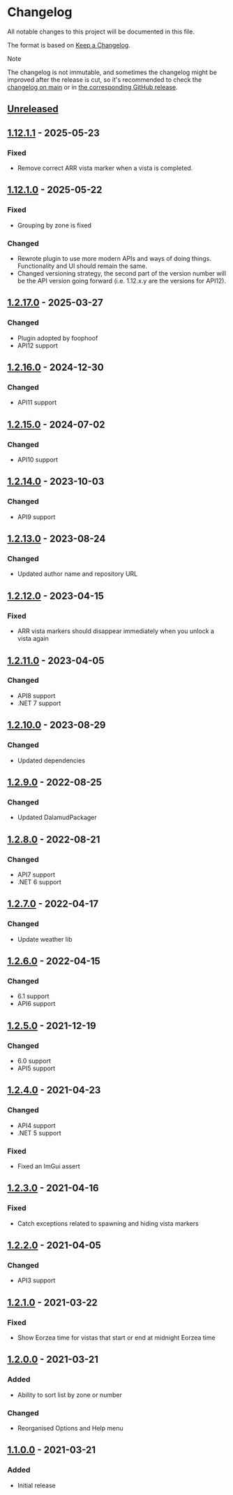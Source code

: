 # Changelog

All notable changes to this project will be documented in this file.

The format is based on [Keep a Changelog](https://keepachangelog.com/en/1.1.0/).

> [!NOTE]
> The changelog is not immutable, and sometimes the changelog might be improved after the release is cut, so it's recommended to check the [changelog on main](https://github.com/foophoof/Tourist/blob/main/Tourist/CHANGELOG.md) or in [the corresponding GitHub release](https://github.com/foophoof/Tourist/releases).

## [Unreleased]

## [1.12.1.1] - 2025-05-23

### Fixed
- Remove correct ARR vista marker when a vista is completed.

## [1.12.1.0] - 2025-05-22

### Fixed
- Grouping by zone is fixed

### Changed

- Rewrote plugin to use more modern APIs and ways of doing things. Functionality and UI should remain the same.
- Changed versioning strategy, the second part of the version number will be the API version going forward (i.e. 1.12.x.y are the versions for API12).

## [1.2.17.0] - 2025-03-27

### Changed

- Plugin adopted by foophoof
- API12 support

## [1.2.16.0] - 2024-12-30

### Changed

- API11 support

## [1.2.15.0] - 2024-07-02

### Changed

- API10 support

## [1.2.14.0] - 2023-10-03

### Changed

- API9 support

## [1.2.13.0] - 2023-08-24

### Changed

- Updated author name and repository URL

## [1.2.12.0] - 2023-04-15

### Fixed

- ARR vista markers should disappear immediately when you unlock a vista again

## [1.2.11.0] - 2023-04-05

### Changed

- API8 support
- .NET 7 support

## [1.2.10.0] - 2023-08-29

### Changed

- Updated dependencies

## [1.2.9.0] - 2022-08-25

### Changed

- Updated DalamudPackager

## [1.2.8.0] - 2022-08-21

### Changed

- API7 support
- .NET 6 support

## [1.2.7.0] - 2022-04-17

### Changed

- Update weather lib

## [1.2.6.0] - 2022-04-15

### Changed

- 6.1 support
- API6 support

## [1.2.5.0] - 2021-12-19

### Changed

- 6.0 support
- API5 support

## [1.2.4.0] - 2021-04-23

### Changed

- API4 support
- .NET 5 support

### Fixed

- Fixed an ImGui assert

## [1.2.3.0] - 2021-04-16

### Fixed

- Catch exceptions related to spawning and hiding vista markers

## [1.2.2.0] - 2021-04-05

### Changed

- API3 support

## [1.2.1.0] - 2021-03-22

### Fixed

- Show Eorzea time for vistas that start or end at midnight Eorzea time

## [1.2.0.0] - 2021-03-21

### Added

- Ability to sort list by zone or number

### Changed

- Reorganised Options and Help menu

## [1.1.0.0] - 2021-03-21

### Added

- Initial release

[unreleased]: https://github.com/foophoof/Tourist/compare/v1.12.1.1...main
[1.12.1.1]: https://github.com/foophoof/Tourist/compare/v1.12.1.0...v1.12.1.1
[1.12.1.0]: https://github.com/foophoof/Tourist/compare/v1.2.17...v1.12.1.0
[1.2.17.0]: https://github.com/foophoof/Tourist/compare/v1.2.16...v1.2.17
[1.2.16.0]: https://github.com/foophoof/Tourist/compare/v1.2.15...v1.2.16
[1.2.15.0]: https://github.com/foophoof/Tourist/compare/v1.2.14...v1.2.15
[1.2.14.0]: https://github.com/foophoof/Tourist/compare/v1.2.13...v1.2.14
[1.2.13.0]: https://github.com/foophoof/Tourist/compare/v1.2.12...v1.2.13
[1.2.12.0]: https://github.com/foophoof/Tourist/compare/v1.2.11...v1.2.12
[1.2.11.0]: https://github.com/foophoof/Tourist/compare/v1.2.10...v1.2.11
[1.2.10.0]: https://github.com/foophoof/Tourist/compare/v1.2.9...v1.2.10
[1.2.9.0]: https://github.com/foophoof/Tourist/compare/v1.2.8...v1.2.9
[1.2.8.0]: https://github.com/foophoof/Tourist/compare/v1.2.7...v1.2.8
[1.2.7.0]: https://github.com/foophoof/Tourist/compare/v1.2.6...v1.2.7
[1.2.6.0]: https://github.com/foophoof/Tourist/compare/v1.2.5...v1.2.6
[1.2.5.0]: https://github.com/foophoof/Tourist/compare/v1.2.4...v1.2.5
[1.2.4.0]: https://github.com/foophoof/Tourist/compare/v1.2.3...v1.2.4
[1.2.3.0]: https://github.com/foophoof/Tourist/compare/v1.2.2...v1.2.3
[1.2.2.0]: https://github.com/foophoof/Tourist/compare/v1.2.1...v1.2.2
[1.2.1.0]: https://github.com/foophoof/Tourist/compare/v1.2.0...v1.2.1
[1.2.0.0]: https://github.com/foophoof/Tourist/compare/v1.1.0...v1.2.0
[1.1.0.0]: https://github.com/foophoof/Tourist/releases/tag/v1.1.0
